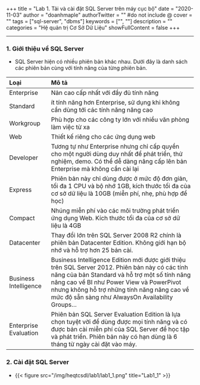 +++
title = "Lab 1. Tải và cài đặt SQL Server trên máy cục bộ"
date = "2020-11-03"
author = "doanhmaple"
authorTwitter = "" #do not include @
cover = ""
tags = ["sql-server", "dbms"]
keywords = ["", ""]
description = ""
categories = "Hệ quản trị Cơ Sở Dữ Liệu"
showFullContent = false
+++

---

### 1. Giới thiệu về SQL Server

- SQL Server hiện có nhiều phiên bản khác nhau. Dưới đây là danh sách các phiên bản cùng với tính năng của từng phiên bản.

| Loại | Mô tả |  
|:---|:---------------|
|  Enterprise  | Nản cao cấp nhất với đầy đủ tính năng  |
|  Standard | ít tính năng hơn Enterprise, sử dụng khi không cần dùng tới các tính năng nâng cao  |
|  Workgroup | Phù hợp cho các công ty lớn với nhiều văn phòng làm việc từ xa  |
| Web | Thiết kế riêng cho các ứng dụng web |
| Developer | Tương tự như Enterprise nhưng chỉ cấp quyền cho một người dùng duy nhất để phát triển, thử nghiệm, demo. Có thể dễ dàng nâng cấp lên bản Enterprise mà không cần cài lại |
| Express | Phiên bản này chỉ dùng được ở mức độ đơn giản, tối đa 1 CPU và bộ nhớ 1GB, kích thước tối đa của cơ sở dữ liệu là 10GB (miễn phí, nhẹ, phù hợp để học) |
| Compact | Nhúng miễn phí vào các môi trường phát triển ứng dụng Web. Kích thước tối đa của cơ sở dữ liệu là 4GB |
| Datacenter | Thay đổi lớn trên SQL Server 2008 R2 chính là phiên bản Datacenter Edition. Không giới hạn bộ nhớ và hỗ trợ hơn 25 bản cài. |
| Business Intelligence	 | Business Intelligence Edition mới được giới thiệu trên SQL Server 2012. Phiên bản này có các tính năng của bản Standard và hỗ trợ một số tính năng nâng cao về BI như Power View và PowerPivot nhưng không hỗ trợ những tính năng nâng cao về mức độ sẵn sàng như AlwaysOn Availability Groups… |
| Enterprise Evaluation	| Phiên bản SQL Server Evaluation Edition là lựa chọn tuyệt vời để dùng được mọi tính năng và có được bản cài miễn phí của SQL Server để học tập và phát triển. Phiên bản này có hạn dùng là 6 tháng từ ngày cài đặt vào máy. |

### 2. Cài đặt SQL Server

- {{< figure src="/img/heqtcsdl/lab1/lab1_1.png" title="Lab1_1" >}}